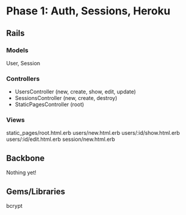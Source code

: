 # Phase 1: Auth, Sessions, Heroku


## Rails
### Models
User, Session

### Controllers
- UsersController (new, create, show, edit, update)
- SessionsController (new, create, destroy)
- StaticPagesController (root)

### Views
static_pages/root.html.erb
users/new.html.erb
users/:id/show.html.erb
users/:id/edit.html.erb
session/new.html.erb

## Backbone
Nothing yet!

## Gems/Libraries
bcrypt
